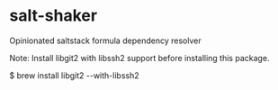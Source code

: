 salt-shaker
===========

Opinionated saltstack formula dependency resolver

Note: Install libgit2 with libssh2 support before installing this package.

$ brew install libgit2 --with-libssh2
